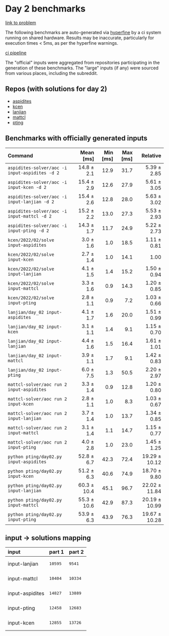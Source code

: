 # Day 2 benchmarks

[link to problem](http://adventofcode.com/2022/day/2)

The following benchmarks are auto-generated via [hyperfine](https://github.com/sharkdp/hyperfine) by a ci system running on shared hardware. Results may be inaccurate, particularly for execution times < 5ms, as per the hyperfine warnings.

[ci pipeline](http://ci.papercode.net:8080/teams/aoc2022/pipelines/aoc-compare-2022)

The "official" inputs were aggregated from repositories participating in the generation of these benchmarks. The "large" inputs (if any) were sourced from various places, including the subreddit.

## Repos (with solutions for day 2)


- [aspidites](https://github.com/aspidites/aoc2022)
- [kcen](https://github.com/kcen/AdventOfCode)
- [lanjian](https://github.com/LanJian/aoc-2022)
- [mattcl](https://github.com/mattcl/aoc2022)
- [pting](https://github.com/pting/aoc2022)

## Benchmarks with officially generated inputs
| Command | Mean [ms] | Min [ms] | Max [ms] | Relative |
|:---|---:|---:|---:|---:|
| `aspidites-solver/aoc -i input-aspidites -d 2` | 14.8 ± 2.1 | 12.9 | 31.7 | 5.39 ± 2.85 |
| `aspidites-solver/aoc -i input-kcen -d 2` | 15.4 ± 2.9 | 12.6 | 27.9 | 5.61 ± 3.05 |
| `aspidites-solver/aoc -i input-lanjian -d 2` | 15.4 ± 2.6 | 12.8 | 28.0 | 5.63 ± 3.02 |
| `aspidites-solver/aoc -i input-mattcl -d 2` | 15.2 ± 2.2 | 13.0 | 27.3 | 5.53 ± 2.93 |
| `aspidites-solver/aoc -i input-pting -d 2` | 14.3 ± 1.7 | 11.7 | 24.9 | 5.22 ± 2.73 |
| `kcen/2022/02/solve input-aspidites` | 3.0 ± 1.6 | 1.0 | 18.5 | 1.11 ± 0.81 |
| `kcen/2022/02/solve input-kcen` | 2.7 ± 1.4 | 1.0 | 14.1 | 1.00 |
| `kcen/2022/02/solve input-lanjian` | 4.1 ± 1.5 | 1.4 | 15.2 | 1.50 ± 0.94 |
| `kcen/2022/02/solve input-mattcl` | 3.3 ± 1.6 | 0.9 | 14.3 | 1.20 ± 0.85 |
| `kcen/2022/02/solve input-pting` | 2.8 ± 1.1 | 0.9 | 7.2 | 1.03 ± 0.66 |
| `lanjian/day_02 input-aspidites` | 4.1 ± 1.7 | 1.6 | 20.0 | 1.51 ± 0.99 |
| `lanjian/day_02 input-kcen` | 3.1 ± 1.1 | 1.4 | 9.1 | 1.15 ± 0.70 |
| `lanjian/day_02 input-lanjian` | 4.4 ± 1.6 | 1.5 | 16.4 | 1.61 ± 1.01 |
| `lanjian/day_02 input-mattcl` | 3.9 ± 1.1 | 1.7 | 9.1 | 1.42 ± 0.83 |
| `lanjian/day_02 input-pting` | 6.0 ± 7.5 | 1.3 | 50.5 | 2.20 ± 2.97 |
| `mattcl-solver/aoc run 2 input-aspidites` | 3.3 ± 1.4 | 0.9 | 12.8 | 1.20 ± 0.80 |
| `mattcl-solver/aoc run 2 input-kcen` | 2.8 ± 1.1 | 1.0 | 8.3 | 1.03 ± 0.67 |
| `mattcl-solver/aoc run 2 input-lanjian` | 3.7 ± 1.4 | 1.0 | 13.7 | 1.34 ± 0.85 |
| `mattcl-solver/aoc run 2 input-mattcl` | 3.1 ± 1.4 | 1.1 | 14.7 | 1.15 ± 0.77 |
| `mattcl-solver/aoc run 2 input-pting` | 4.0 ± 2.8 | 1.0 | 23.0 | 1.45 ± 1.25 |
| `python pting/day02.py input-aspidites` | 52.8 ± 6.7 | 42.3 | 72.4 | 19.29 ± 10.12 |
| `python pting/day02.py input-kcen` | 51.2 ± 6.3 | 40.6 | 74.9 | 18.70 ± 9.80 |
| `python pting/day02.py input-lanjian` | 60.3 ± 10.4 | 45.1 | 96.7 | 22.02 ± 11.84 |
| `python pting/day02.py input-mattcl` | 55.3 ± 10.6 | 42.9 | 87.3 | 20.19 ± 10.99 |
| `python pting/day02.py input-pting` | 53.9 ± 6.3 | 43.9 | 76.3 | 19.67 ± 10.28 |

## input -> solutions mapping
|input|part 1|part 2|
|:---|:---|:---|
|input-lanjian|<pre>10595</pre>|<pre>9541</pre>|
|input-mattcl|<pre>10404</pre>|<pre>10334</pre>|
|input-aspidites|<pre>14827</pre>|<pre>13889</pre>|
|input-pting|<pre>12458</pre>|<pre>12683</pre>|
|input-kcen|<pre>12855</pre>|<pre>13726</pre>|
